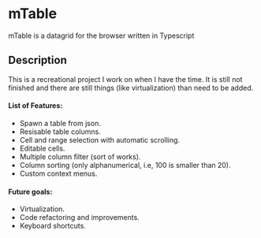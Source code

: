 <h1>mTable</h1>
mTable is a datagrid for the browser written in Typescript 

<h2>Description</h2>
This is a recreational project I work on when I have the time. It is still not finished and there are still things (like virtualization) than need to be added. 

<h4>List of Features:</h4>
<ul>
  <li> Spawn a table from json.
  <li> Resisable table columns.
  <li> Cell and range selection with automatic scrolling.
  <li> Editable cells.
  <li> Multiple column filter (sort of works).
  <li> Column sorting (only alphanumerical, i.e, 100 is smaller than 20).
  <li> Custom context menus.
</ul>

<h4>Future goals:</h4>
<ul>
  <li> Virtualization.
  <li> Code refactoring and improvements.
  <li> Keyboard shortcuts.
</ul>


